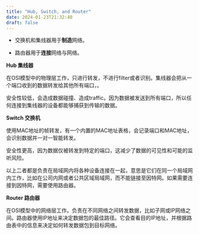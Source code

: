 ```yaml
---
title: "Hub, Switch, and Router"
date: 2024-01-23T21:32:40
draft: false
---
```


- 交换机和集线器用于**制造**网络。

- 路由器用于**连接**网络与网络。

  

**Hub 集线器**

在OSI模型中的物理层工作，只进行转发，不进行filter或者识别。集线器会把从一个端口收到的数据转发给其他所有端口，。

安全性较低，会造成数据碰撞、造成traffic。因为数据被发送到所有端口，所以任何连接到集线器的设备都能够捕获到传输的数据。

**Switch 交换机**

使用MAC地址的帧转发，有一个内置的MAC地址表格，会记录端口和MAC地址，会识别数据并一对一智能转发。

安全性更高，因为数据仅被转发到特定的端口，这减少了数据的可见性和可能的监听风险。



以上二者都是负责在局域网内将各种设备连接在一起，意思是它们在同一个局域网内工作，比如在公司内网或者公共区域局域网，而不能链接至因特网。如果需要连接到因特网，需要使用路由器。



**Router 路由器**

在OSI模型中的网络层工作。负责在不同网络之间转发数据，比如子网或IP网络之间。路由器使用IP地址来决定数据包的最佳路径。它会查看目的IP地址，并根据路由表中的信息来决定如何转发数据包到目标网络。

